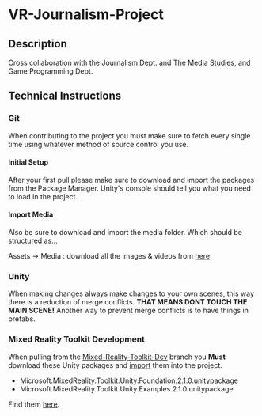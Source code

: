 # VR-Journalism-Project

## Description
Cross collaboration with the Journalism Dept. and The Media Studies, and Game Programming Dept.

## Technical Instructions

### Git

When contributing to the project you must make sure to fetch every single time using whatever method of source control you use.

#### Initial Setup

After your first pull please make sure to download and import the packages from the Package Manager. Unity's console should tell you what you need to load in the project.

#### Import Media

Also be sure to download and import the media folder. Which should be structured as...

Assets -> Media : download all the images & videos from [here](https://drive.google.com/drive/folders/1mg7j1BqTlZJ6SZx6-2vQ6vD2C_bu4B9a "Gore Park, Climate Change Protest ")

### Unity

When making changes always make changes to your own scenes, this way there is a reduction of merge conflicts. **THAT MEANS DONT TOUCH THE MAIN SCENE!** Another way to prevent merge conflicts is to have things in prefabs.

### Mixed Reality Toolkit Development

When pulling from the [Mixed-Reality-Toolkit-Dev](Garciaj007/VR-Journalism-Project/tree/Mixed-Reality-Toolkit-Dev) branch you **Must** download these Unity packages and [import](https://docs.unity3d.com/Manual/AssetPackages.html#ImportingPackages) them into the project.

* Microsoft.MixedReality.Toolkit.Unity.Foundation.2.1.0.unitypackage
* Microsoft.MixedReality.Toolkit.Unity.Examples.2.1.0.unitypackage

Find them [here](Microsoft/MixedRalityToolkit-Unity/releases).
